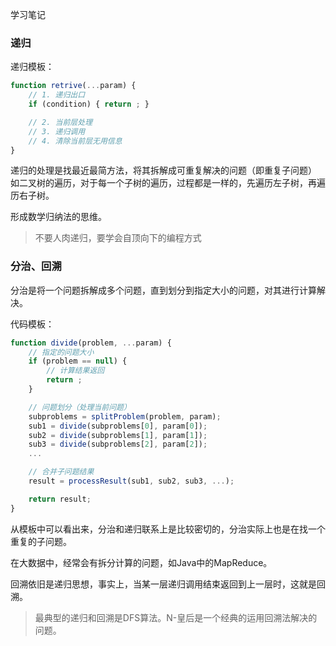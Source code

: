 学习笔记

### 递归

递归模板：

```javascript
function retrive(...param) {
    // 1. 递归出口
    if (condition) { return ; }

    // 2. 当前层处理
    // 3. 递归调用
    // 4. 清除当前层无用信息
}
```

递归的处理是找最近最简方法，将其拆解成可重复解决的问题（即重复子问题）
如二叉树的遍历，对于每一个子树的遍历，过程都是一样的，先遍历左子树，再遍历右子树。

形成数学归纳法的思维。

> 不要人肉递归，要学会自顶向下的编程方式

### 分治、回溯

分治是将一个问题拆解成多个问题，直到划分到指定大小的问题，对其进行计算解决。

代码模板：

```javascript
function divide(problem, ...param) {
    // 指定的问题大小
    if (problem == null) {
        // 计算结果返回
        return ;
    }

    // 问题划分（处理当前问题）
    subproblems = splitProblem(problem, param);
    sub1 = divide(subproblems[0], param[0]);
    sub2 = divide(subproblems[1], param[1]);
    sub3 = divide(subproblems[2], param[2]);
    ...

    // 合并子问题结果
    result = processResult(sub1, sub2, sub3, ...);

    return result;
}
```

从模板中可以看出来，分治和递归联系上是比较密切的，分治实际上也是在找一个重复的子问题。

在大数据中，经常会有拆分计算的问题，如Java中的MapReduce。

回溯依旧是递归思想，事实上，当某一层递归调用结束返回到上一层时，这就是回溯。

> 最典型的递归和回溯是DFS算法。N-皇后是一个经典的运用回溯法解决的问题。